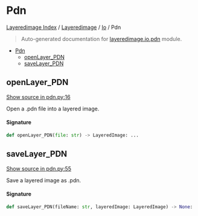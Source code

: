 # Pdn

[Layeredimage Index](../../README.md#layeredimage-index) /
[Layeredimage](../index.md#layeredimage) /
[Io](./index.md#io) /
Pdn

> Auto-generated documentation for [layeredimage.io.pdn](../../../../layeredimage/io/pdn.py) module.

- [Pdn](#pdn)
  - [openLayer_PDN](#openlayer_pdn)
  - [saveLayer_PDN](#savelayer_pdn)

## openLayer_PDN

[Show source in pdn.py:16](../../../../layeredimage/io/pdn.py#L16)

Open a .pdn file into a layered image.

#### Signature

```python
def openLayer_PDN(file: str) -> LayeredImage: ...
```



## saveLayer_PDN

[Show source in pdn.py:55](../../../../layeredimage/io/pdn.py#L55)

Save a layered image as .pdn.

#### Signature

```python
def saveLayer_PDN(fileName: str, layeredImage: LayeredImage) -> None: ...
```